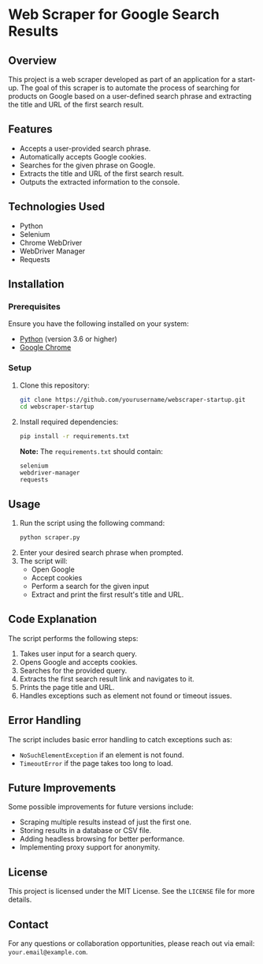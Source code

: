 # Web Scraper for Google Search Results

## Overview
This project is a web scraper developed as part of an application for a start-up. The goal of this scraper is to automate the process of searching for products on Google based on a user-defined search phrase and extracting the title and URL of the first search result.

## Features
- Accepts a user-provided search phrase.
- Automatically accepts Google cookies.
- Searches for the given phrase on Google.
- Extracts the title and URL of the first search result.
- Outputs the extracted information to the console.

## Technologies Used
- Python
- Selenium
- Chrome WebDriver
- WebDriver Manager
- Requests

## Installation
### Prerequisites
Ensure you have the following installed on your system:
- [Python](https://www.python.org/downloads/) (version 3.6 or higher)
- [Google Chrome](https://www.google.com/chrome/)

### Setup
1. Clone this repository:
   ```bash
   git clone https://github.com/yourusername/webscraper-startup.git
   cd webscraper-startup
   ```
2. Install required dependencies:
   ```bash
   pip install -r requirements.txt
   ```
   **Note:** The `requirements.txt` should contain:
   ```
   selenium
   webdriver-manager
   requests
   ```

## Usage
1. Run the script using the following command:
   ```bash
   python scraper.py
   ```
2. Enter your desired search phrase when prompted.
3. The script will:
   - Open Google
   - Accept cookies
   - Perform a search for the given input
   - Extract and print the first result's title and URL.

## Code Explanation
The script performs the following steps:
1. Takes user input for a search query.
2. Opens Google and accepts cookies.
3. Searches for the provided query.
4. Extracts the first search result link and navigates to it.
5. Prints the page title and URL.
6. Handles exceptions such as element not found or timeout issues.

## Error Handling
The script includes basic error handling to catch exceptions such as:
- `NoSuchElementException` if an element is not found.
- `TimeoutError` if the page takes too long to load.

## Future Improvements
Some possible improvements for future versions include:
- Scraping multiple results instead of just the first one.
- Storing results in a database or CSV file.
- Adding headless browsing for better performance.
- Implementing proxy support for anonymity.

## License
This project is licensed under the MIT License. See the `LICENSE` file for more details.

## Contact
For any questions or collaboration opportunities, please reach out via email: `your.email@example.com`.

